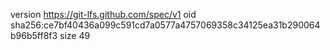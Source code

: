 version https://git-lfs.github.com/spec/v1
oid sha256:ce7bf40436a099c591cd7a0577a4757069358c34125ea31b290064b96b5ff8f3
size 49
